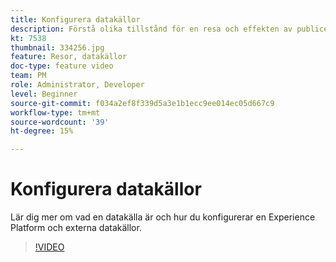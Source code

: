 ```yaml
---
title: Konfigurera datakällor
description: Förstå olika tillstånd för en resa och effekten av publicering.
kt: 7538
thumbnail: 334256.jpg
feature: Resor, datakällor
doc-type: feature video
team: PM
role: Administrator, Developer
level: Beginner
source-git-commit: f034a2ef8f339d5a3e1b1ecc9ee014ec05d667c9
workflow-type: tm+mt
source-wordcount: '39'
ht-degree: 15%

---
```



# Konfigurera datakällor

Lär dig mer om vad en datakälla är och hur du konfigurerar en Experience Platform och externa datakällor.

>[!VIDEO](https://video.tv.adobe.com/v/3334256?quality=12)
